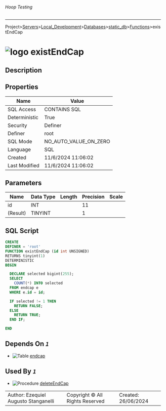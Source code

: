 ###### Hoop Testing
___
Project>[Servers](../../../../Servers.md)>[Local_Development](../../../Local_Development.md)>[Databases](../../Databases.md)>[static_db](../static_db.md)>[Functions](Functions.md)>existEndCap


# ![logo](../../../../../Images/function64.svg) existEndCap

## <a name="#Description"></a>Description
> 
## <a name="#Properties"></a>Properties
|Name|Value|
|---|---|
|SQL Access|CONTAINS SQL|
|Deterministic|True|
|Security|Definer|
|Definer|root|
|SQL Mode|NO_AUTO_VALUE_ON_ZERO|
|Language|SQL|
|Created|11/6/2024 11:06:02|
|Last Modified|11/6/2024 11:06:02|


## <a name="#Parameters"></a>Parameters
|Name|Data Type|Length|Precision|Scale|
|---|---|---|---|---|
|id|INT||11||
|(Result)|TINYINT||1||

## <a name="#SqlScript"></a>SQL Script
```SQL
CREATE
DEFINER = 'root'
FUNCTION existEndCap (id int UNSIGNED)
RETURNS tinyint(1)
DETERMINISTIC
BEGIN

  DECLARE selected bigint(255);
  SELECT
    COUNT(*) INTO selected
  FROM endcap e
  WHERE e.id = id;

  IF selected != 1 THEN
    RETURN FALSE;
  ELSE
    RETURN TRUE;
  END IF;

END
```

## <a name="#DependsOn"></a>Depends On _`1`_
- ![Table](../../../../../Images/table.svg) [endcap](../Tables/endcap.md)


## <a name="#UsedBy"></a>Used By _`1`_
- ![Procedure](../../../../../Images/procedure.svg) [deleteEndCap](../Procedures/deleteEndCap.md)


||||
|---|---|---|
|Author: Ezequiel Augusto Stanganelli|Copyright © All Rights Reserved|Created: 26/06/2024|